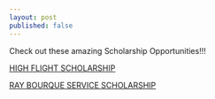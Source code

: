 ```yaml
---
layout: post
published: false
---
```


Check out these amazing Scholarship Opportunities!!!

[HIGH FLIGHT SCHOLARSHIP](https://drive.google.com/file/d/1AsCmfIlcAXSYV48FHQcFBF4S_lSDDSJK/view?usp=sharing)

[RAY BOURQUE SERVICE SCHOLARSHIP](https://drive.google.com/file/d/1Lt5-VFy9vml5jV-jNPB8DUG_oLRB1qxb/view?usp=sharing)
